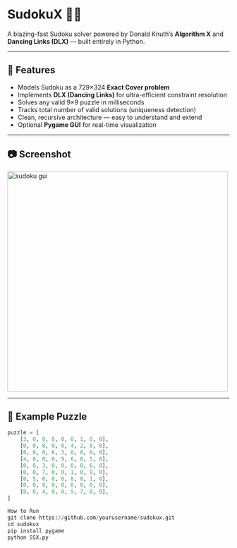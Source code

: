 # SudokuX 🧠🔥  
A blazing-fast Sudoku solver powered by Donald Knuth’s **Algorithm X** and **Dancing Links (DLX)** — built entirely in Python.

---

## 🚀 Features

- Models Sudoku as a 729×324 **Exact Cover problem**
- Implements **DLX (Dancing Links)** for ultra-efficient constraint resolution
- Solves any valid 9×9 puzzle in milliseconds
- Tracks total number of valid solutions (uniqueness detection)
- Clean, recursive architecture — easy to understand and extend
- Optional **Pygame GUI** for real-time visualization

---

## 📷 Screenshot  
<img src="screenshot.png" alt="sudoku gui" width="500"/>

---

## 🧩 Example Puzzle
```python
puzzle = [
    [3, 0, 0, 8, 0, 0, 1, 0, 0],
    [0, 0, 8, 0, 0, 4, 2, 0, 0],
    [0, 0, 0, 6, 3, 0, 0, 0, 0],
    [4, 0, 0, 0, 9, 6, 0, 5, 0],
    [0, 0, 3, 0, 0, 0, 0, 6, 0],
    [0, 0, 7, 0, 0, 1, 0, 9, 0],
    [0, 5, 0, 0, 0, 8, 0, 1, 0],
    [0, 0, 0, 0, 0, 0, 0, 0, 0],
    [0, 0, 4, 0, 0, 9, 7, 0, 0],
]

How to Run
git clone https://github.com/yourusername/sudokux.git
cd sudokux
pip install pygame
python SSX.py
